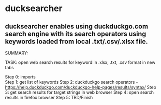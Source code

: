 # ducksearcher
## ducksearcher enables using duckduckgo.com search engine with its search operators using keywords loaded from local .txt/.csv/.xlsx file.
SUMMARY:

TASK: open web search results for keyword in .xlsx, .txt, .csv format in new tabs

Step 0: imports  
Step 1: get list of keywords
Step 2: duckduckgo search operators - https://help.duckduckgo.com/duckduckgo-help-pages/results/syntax/
Step 3: get search results for target strings in web browser
Step 4: open search results in firefox browser
Step 5: TBD/Finish
